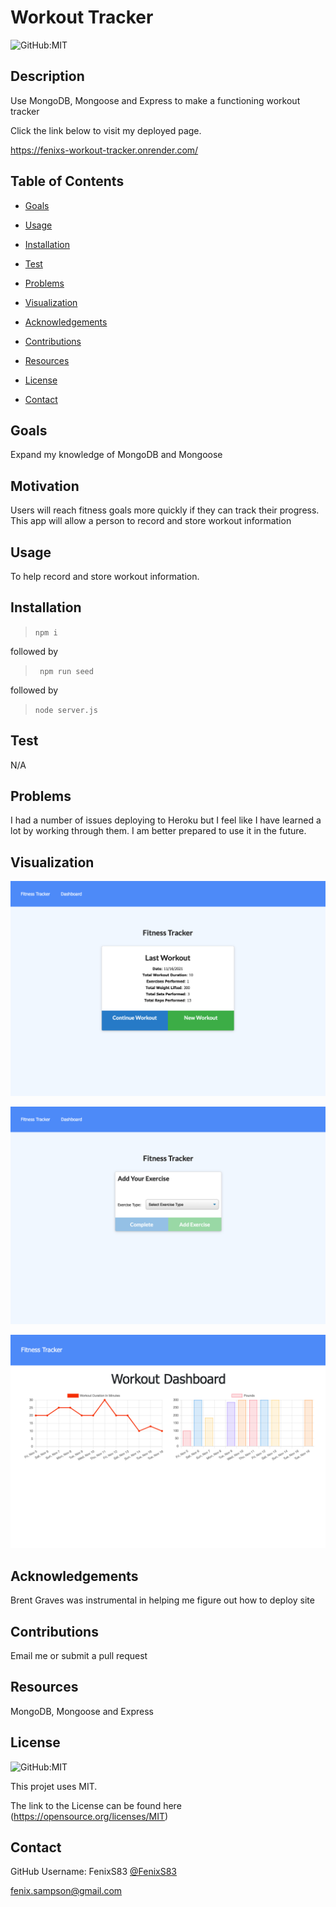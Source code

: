 # Workout Tracker

  ![GitHub:MIT](https://img.shields.io/github/license/FenixS83/readme-generator?style=flat-square)

  ## Description

  Use MongoDB, Mongoose and Express to make a functioning workout tracker
  
  Click the link below to visit my deployed page.

  https://fenixs-workout-tracker.onrender.com/

  <!-- [URL](undefined) -->

  ## Table of Contents
  
  * [Goals](#goals)

  * [Usage](#usage) 

  * [Installation](#installation)  

  * [Test](#test)

  * [Problems](#problems)

  * [Visualization](#visualization)

  * [Acknowledgements](#acknowledgements)

  * [Contributions](#contributions)

  * [Resources](#resources)

  * [License](#license) 

  * [Contact](#contact) 

  
  ## Goals

  Expand my knowledge of MongoDB and Mongoose

  ## Motivation

  Users will reach fitness goals more quickly if they can track their progress. This app will allow a person to record and store workout information 

  ## Usage

  To help record and store workout information. 

  ## Installation
  
  >`npm i`
  
  followed by
  
  >` npm run seed`
  
  followed by
  
  >`node server.js`  

  ## Test

  N/A

  ## Problems

  I had a number of issues deploying to Heroku but I feel like I have learned a lot by working through them. I am better prepared to use it in the future. 

  ## Visualization

 ![workout tracker homepage](./public/images/workout-tracker-homepage.png)

 ![workout tracker add exercise](./public/images/workout-tracker-add-exercise.png)

 ![workout tracker dashboard](./public/images/workout-tracker-dashboard.png)

  ## Acknowledgements

  Brent Graves was instrumental in helping me figure out how to deploy site

  ## Contributions

  Email me or submit a pull request

  ## Resources
 
  MongoDB, Mongoose and Express

  ## License

  ![GitHub:MIT](https://img.shields.io/github/license/FenixS83/readme-generator?style=flat-square)

  This projet uses MIT. 
  
  The link to the License can be found here (https://opensource.org/licenses/MIT)

  ## Contact
  
  GitHub Username: FenixS83 [@FenixS83](https://github.com/FenixS83)

  fenix.sampson@gmail.com


